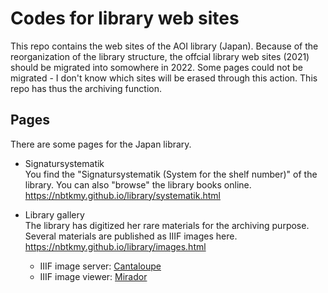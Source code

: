 # Codes for library web sites
This repo contains the web sites of the AOI library (Japan).
Because of the reorganization of the library structure, the offcial library web sites (2021) should be migrated into somowhere in 2022.
Some pages could not be migrated - I don't know which sites will be erased through this action.
This repo has thus the archiving function.

## Pages

There are some pages for the Japan library.  

* Signatursystematik  
You find the "Signatursystematik (System for the shelf number)" of the library. You can also "browse" the library books online.  
https://nbtkmy.github.io/library/systematik.html

* Library gallery  
The library has digitized her rare materials for the archiving purpose. Several materials are published as IIIF images here.  
https://nbtkmy.github.io/library/images.html  

    * IIIF image server: [Cantaloupe](https://cantaloupe-project.github.io/)  
    * IIIF image viewer: [Mirador](https://projectmirador.org/)  
